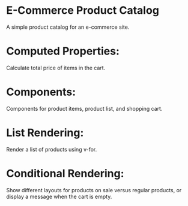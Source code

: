 # E-Commerce Product Catalog

A simple product catalog for an e-commerce site.

# Computed Properties:
 Calculate total price of items in the cart.
# Components:
 Components for product items, product list, and shopping cart.
# List Rendering: 
Render a list of products using v-for.
# Conditional Rendering:
 Show different layouts for products on sale versus regular products, or display a message when the cart is empty.
